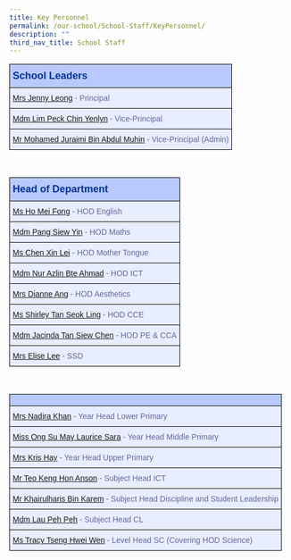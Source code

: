 ```yaml
---
title: Key Personnel
permalink: /our-school/School-Staff/KeyPersonnel/
description: ""
third_nav_title: School Staff
---
```

<style type="text/css">
.tg  {border-collapse:collapse;border-color:#aabcfe;border-spacing:0;}
.tg td{background-color:#e8edff;border-color:#aabcfe;border-style:solid;border-width:1px;color:#669;
  font-family:Arial, sans-serif;font-size:14px;overflow:hidden;padding:10px 5px;word-break:normal;}
.tg th{background-color:#b9c9fe;border-color:#aabcfe;border-style:solid;border-width:1px;color:#039;
  font-family:Arial, sans-serif;font-size:14px;font-weight:normal;overflow:hidden;padding:10px 5px;word-break:normal;}
.tg .tg-18eh{border-color:#000000;font-weight:bold;text-align:center;vertical-align:middle}
.tg .tg-s25z{border-color:#000000;font-size:18px;font-weight:bold;text-align:left;vertical-align:top}
.tg .tg-73oq{border-color:#000000;text-align:left;vertical-align:top}
</style>
<table class="tg" style="undefined;table-layout: fixed; width: 600px">
<thead>
  <tr>
    <th class="tg-s25z">School Leaders</th>
  </tr>
</thead>
<tbody>
<tr><td class="tg-73oq"><a href="mailto:damai_ps@moe.edu.sg">Mrs Jenny Leong</a> - Principal</td></tr>
<tr><td class="tg-73oq"><a href="mailto:damai_ps@moe.edu.sg">Mdm Lim Peck Chin Yenlyn</a> - Vice-Principal</td></tr>
<tr><td class="tg-73oq"><a href="mailto:damai_ps@moe.edu.sg">Mr Mohamed Juraimi Bin Abdul Muhin</a> - Vice-Principal (Admin)</td></tr>
</tbody>
</table>
<br>
<table class="tg" style="undefined;table-layout: fixed; width: 600px">
<thead>
  <tr>
    <th class="tg-s25z">Head of Department</th>
  </tr>
</thead>
<tbody>
<tr><td class="tg-73oq"><a href="mailto:ho_mei_fong@schools.gov.sg">Ms Ho Mei Fong</a> - HOD English</td></tr>
<tr><td class="tg-73oq"><a href="mailto:pang_siew_yin@schools.gov.sg">Mdm Pang Siew Yin</a> - HOD Maths</td></tr>
<tr><td class="tg-73oq"><a href="mailto:chen_xin_lei@schools.gov.sg">Ms Chen Xin Lei</a> - HOD Mother Tongue</td></tr>
<tr><td class="tg-73oq"><a href="mailto:nur_azlin_ahmad@schools.gov.sg">Mdm Nur Azlin Bte Ahmad</a> - HOD ICT</td></tr>
<tr><td class="tg-73oq"><a href="mailto:ling_liang_chee_dianne@schools.gov.sg">Mrs Dianne Ang</a> - HOD Aesthetics</td></tr>
<tr><td class="tg-73oq"><a href="mailto:tan_seok_ling_shirley@schools.gov.sg">Ms Shirley Tan Seok Ling</a> - HOD CCE</td></tr>
<tr><td class="tg-73oq"><a href="mailto:tan_siew_chen_jacinda@schools.gov.sg">Mdm Jacinda Tan Siew Chen</a> - HOD PE & CCA</td></tr>
<tr><td class="tg-73oq"><a href="mailto:yu_sim_pei_elise@schools.gov.sg">Mrs Elise Lee</a> - SSD</td></tr>
</tbody>
</table>
<br>
<table class="tg" style="undefined;table-layout: fixed; width: 600px">
<thead>
  <tr>
    <th class="tg-s25z"> </th>
  </tr>
</thead>
<tbody>
<tr><td class="tg-73oq"><a href="mailto:nadira_abdullah@schools.gov.sg">Mrs Nadira Khan</a> - Year Head Lower Primary</td></tr>
<tr><td class="tg-73oq"><a href="mailto:ong_su_may_laurice@schools.gov.sg">Miss Ong Su May Laurice Sara</a> - Year Head Middle Primary</td></tr>
<tr><td class="tg-73oq"><a href="mailto:ang_mei_hui@schools.gov.sg">Mrs Kris Hay</a> - Year Head Upper Primary</td></tr>
<tr><td class="tg-73oq"><a href="mailto:teo_keng_hon@schools.gov.sg">Mr Teo Keng Hon Anson</a> - Subject Head ICT</td></tr>
<tr><td class="tg-73oq"><a href="mailto:khairulharis_karem@schools.gov.sg">Mr Khairulharis Bin Karem</a> - Subject Head Discipline and Student Leadership</td></tr>
<tr><td class="tg-73oq"><a href="mailto:lau_peh_peh@schools.gov.sg">Mdm Lau Peh Peh</a> - Subject Head CL</td></tr>
<tr><td class="tg-73oq"><a href="mailto:tseng_hwei_wen@schools.gov.sg">Ms Tracy Tseng Hwei Wen</a> - Level Head SC (Covering HOD Science)</td></tr>
</tbody>
</table>